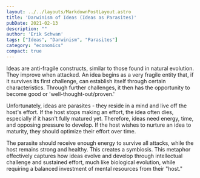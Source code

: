```yaml
---
layout: ../../layouts/MarkdownPostLayout.astro
title: 'Darwinism of Ideas (Ideas as Parasites)'
pubDate: 2021-02-13
description: ""
author: 'Erik Schwan'
tags: ["Ideas", "Darwinism", "Parasites"]
category: "economics"
compact: true
---
```

Ideas are anti-fragile constructs, similar to those found in natural evolution. They improve when attacked. An idea begins as a very fragile entity that, if it survives its first challenge, can establish itself through certain characteristics. Through further challenges, it then has the opportunity to become good or 'well-thought-out/proven.'

Unfortunately, ideas are parasites - they reside in a mind and live off the host's effort. If the host stops making an effort, the idea often dies, especially if it hasn't fully matured yet. Therefore, ideas need energy, time, and opposing pressure to develop. If the host wishes to nurture an idea to maturity, they should optimize their effort over time.

The parasite should receive enough energy to survive all attacks, while the host remains strong and healthy. This creates a symbiosis.
This metaphor effectively captures how ideas evolve and develop through intellectual challenge and sustained effort, much like biological evolution, while requiring a balanced investment of mental resources from their "host."
